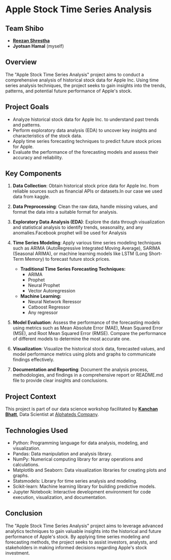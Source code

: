 # Apple Stock Time Series Analysis

## Team Shibo

- [**Reezan Shrestha**](https://github.com/Shinigami-7)
- **Jyotsan Hamal** (myself)

## Overview

The "Apple Stock Time Series Analysis" project aims to conduct a comprehensive analysis of historical stock data for Apple Inc. Using time series analysis techniques, the project seeks to gain insights into the trends, patterns, and potential future performance of Apple's stock.

## Project Goals

- Analyze historical stock data for Apple Inc. to understand past trends and patterns.
- Perform exploratory data analysis (EDA) to uncover key insights and characteristics of the stock data.
- Apply time series forecasting techniques to predict future stock prices for Apple.
- Evaluate the performance of the forecasting models and assess their accuracy and reliability.

## Key Components

1. **Data Collection**: Obtain historical stock price data for Apple Inc. from reliable sources such as financial APIs or datasets.In our case we used data from kaggle.
2. **Data Preprocessing**: Clean the raw data, handle missing values, and format the data into a suitable format for analysis.
3. **Exploratory Data Analysis (EDA)**: Explore the data through visualization and statistical analysis to identify trends, seasonality, and any anomalies.Facebook prophet will be used for Analysis
4. **Time Series Modeling**: Apply various time series modeling techniques such as ARIMA (AutoRegressive Integrated Moving Average), SARIMA (Seasonal ARIMA), or machine learning models like LSTM (Long Short-Term Memory) to forecast future stock prices.

   - **Traditional Time Series Forecasting Techniques:**
     - ARIMA
     - Prophet
     - Neural Prophet
     - Vector Autoregression
   - **Machine Learning:**
     - Neural Network Reressor
     - Catboost Regressor
     - Any regressor
5. **Model Evaluation**: Assess the performance of the forecasting models using metrics such as Mean Absolute Error (MAE), Mean Squared Error (MSE), and Root Mean Squared Error (RMSE). Compare the performance of different models to determine the most accurate one.
6. **Visualization**: Visualize the historical stock data, forecasted values, and model performance metrics using plots and graphs to communicate findings effectively.
7. **Documentation and Reporting**: Document the analysis process, methodologies, and findings in a comprehensive report or README.md file to provide clear insights and conclusions.

## Project Context

This project is part of our data science workshop facilitated by [**Kanchan Bhatt**](https://www.linkedin.com/in/itskanchanthings/), Data Scientist at [Alphateds Company](https://alphateds.com/).

## Technologies Used

- Python: Programming language for data analysis, modeling, and visualization.
- Pandas: Data manipulation and analysis library.
- NumPy: Numerical computing library for array operations and calculations.
- Matplotlib and Seaborn: Data visualization libraries for creating plots and graphs.
- Statsmodels: Library for time series analysis and modeling.
- Scikit-learn: Machine learning library for building predictive models.
- Jupyter Notebook: Interactive development environment for code execution, visualization, and documentation.

## Conclusion

The "Apple Stock Time Series Analysis" project aims to leverage advanced analytics techniques to gain valuable insights into the historical and future performance of Apple's stock. By applying time series modeling and forecasting methods, the project seeks to assist investors, analysts, and stakeholders in making informed decisions regarding Apple's stock investment.
